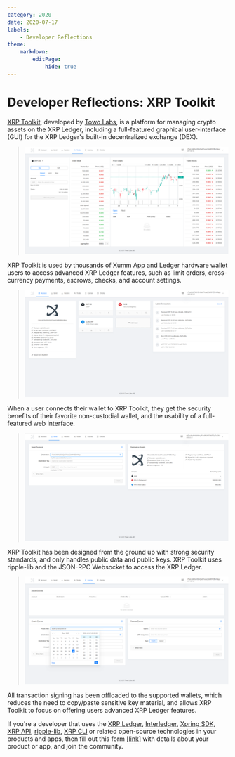 ```yaml
---
category: 2020
date: 2020-07-17
labels:
    - Developer Reflections
theme:
    markdown:
        editPage:
            hide: true
---
```

# Developer Reflections: XRP Toolkit

[XRP Toolkit](https://www.xrptoolkit.com/), developed by [Towo Labs](https://towo.io), is a platform for managing crypto assets on the XRP Ledger, including a full-featured graphical user-interface (GUI) for the XRP Ledger's built-in decentralized exchange (DEX).

> ![Screenshot: trade tab](../img/xrp-toolkit/trade-tab.png)

XRP Toolkit is used by thousands of Xumm App and Ledger hardware wallet users to access advanced XRP Ledger features, such as limit orders, cross-currency payments, escrows, checks, and account settings.

> ![Screenshot: account tab](../img/xrp-toolkit/account-tab.png)

When a user connects their wallet to XRP Toolkit, they get the security benefits of their favorite non-custodial wallet, and the usability of a full-featured web interface.

> ![Screenshot: send tab](../img/xrp-toolkit/send-tab.png)

XRP Toolkit has been designed from the ground up with strong security standards, and only handles public data and public keys. XRP Toolkit uses ripple-lib and the JSON-RPC Websocket to access the XRP Ledger.

> ![Screenshot: escrow tab](../img/xrp-toolkit/escrow-tab.png)

All transaction signing has been offloaded to the supported wallets, which reduces the need to copy/paste sensitive key material, and allows XRP Toolkit to focus on offering users advanced XRP Ledger features.

If you're a developer that uses the [XRP Ledger](https://xrpl.org/), [Interledger](https://interledger.org/), [Xpring SDK](https://github.com/xpring-eng/xpring-sdk), [XRP API](https://github.com/xpring-eng/xrp-api), [ripple-lib](https://github.com/ripple/ripple-lib), [XRP CLI](https://github.com/xpring-eng/xrp-cli) or related open-source technologies in your products and apps, then fill out this form [[link](https://docs.google.com/forms/d/e/1FAIpQLSeQAWZFBanNeuYyTFoA2FzHXJzzduoQGSGxgeInzCL_WKJpdQ/viewform?usp=sf_link)] with details about your product or app, and join the community.
